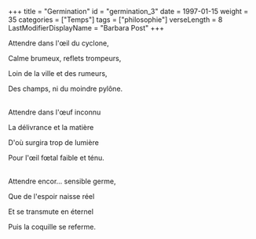 +++
title = "Germination"
id = "germination_3"
date = 1997-01-15
weight = 35
categories = ["Temps"]
tags = ["philosophie"]
verseLength = 8
LastModifierDisplayName = "Barbara Post"
+++

Attendre dans l'œil du cyclone,

Calme brumeux, reflets trompeurs,

Loin de la ville et des rumeurs,

Des champs, ni du moindre pylône.

 \
Attendre dans l'œuf inconnu

La délivrance et la matière

D'où surgira trop de lumière

Pour l'œil fœtal faible et ténu.

 \
Attendre encor... sensible germe,

Que de l'espoir naisse réel

Et se transmute en éternel

Puis la coquille se referme.
